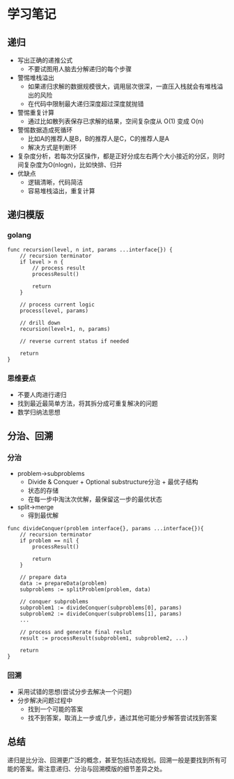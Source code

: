 # 学习笔记

## 递归

- 写出正确的递推公式
    - 不要试图用人脑去分解递归的每个步骤
- 警惕堆栈溢出
    - 如果递归求解的数据规模很大，调用层次很深，一直压入栈就会有堆栈溢出的风险
    - 在代码中限制最大递归深度超过深度就抛错
- 警惕重复计算
    - 通过比如散列表保存已求解的结果，空间复杂度从 O(1) 变成 O(n)
- 警惕数据造成死循环
    - 比如A的推荐人是B，B的推荐人是C，C的推荐人是A
    - 解决方式是判断环
- 复杂度分析，若每次分区操作，都是正好分成左右两个大小接近的分区，则时间复杂度为O(nlogn)，比如快排、归并
- 优缺点
    - 逻辑清晰，代码简洁
    - 容易堆栈溢出，重复计算

## 递归模版

### golang

```golang
func recursion(level, n int, params ...interface{}) {
    // recursion terminator
    if level > n {
        // process result
        processResult()

        return 
    }

    // process current logic
    process(level, params)

    // drill down
    recursion(level+1, n, params)

    // reverse current status if needed

    return
}
```

### 思维要点

- 不要人肉进行递归
- 找到最近最简单方法，将其拆分成可重复解决的问题
- 数学归纳法思想

## 分治、回溯

### 分治

- problem->subproblems
    - Divide & Conquer + Optional substructure分治 + 最优子结构
    - 状态的存储
    - 在每一步中淘汰次优解，最保留这一步的最优状态
- split->merge
    - 得到最优解

```golang
func divideConquer(problem interface{}, params ...interface{}){
    // recursion terminator
    if problem == nil {
        processResult()

        return 
    }

    // prepare data
    data := prepareData(problem)
    subproblems := splitProblem(problem, data)

    // conquer subproblems
    subproblem1 := divideConquer(subproblems[0], params)
    subproblem2 := divideConquer(subproblems[1], params)
    ...

    // process and generate final reslut
    result := processResult(subproblem1, subproblem2, ...)

    return
}
```

### 回溯

- 采用试错的思想(尝试分步去解决一个问题)
- 分步解决问题过程中
    - 找到一个可能的答案
    - 找不到答案，取消上一步或几步，通过其他可能分步解答尝试找到答案

## 总结

递归是比分治、回溯更广泛的概念，甚至包括动态规划。回溯一般是要找到所有可能的答案。需注意递归、分治与回溯模版的细节差异之处。